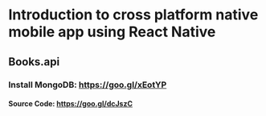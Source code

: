 Introduction to cross platform native mobile app using React Native
===

## Books.api

### Install MongoDB: https://goo.gl/xEotYP

#### Source Code: https://goo.gl/dcJszC

